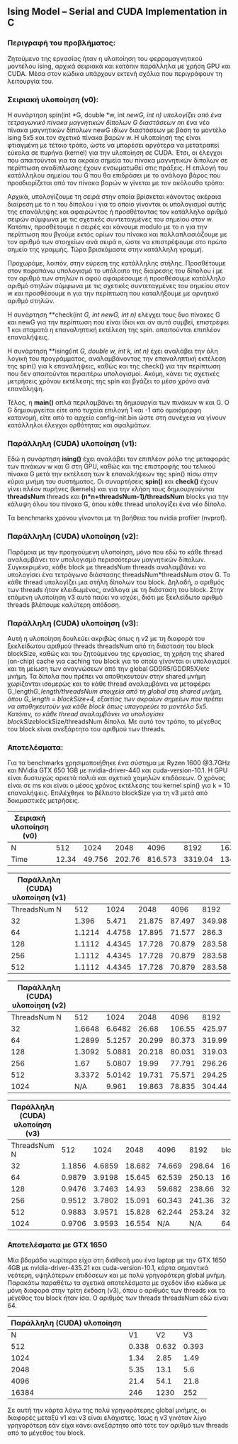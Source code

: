 ## Ising Model – Serial and CUDA Implementation in C

### Περιγραφή του προβλήματος:
Ζητούμενο της εργασίας ήταν η υλοποίηση του φερρομαγνητικού μοντέλου ising, αρχικά σειριακά και κατόπιν παράλληλα με χρήση GPU και CUDA. Μέσα στον κώδικα υπάρχουν εκτενή σχόλια που περιγράφουν τη λειτουργία του.

### Σειριακή υλοποίηση (v0):
Η συνάρτηση spin(int *G, double *w, int *newG, int n) υπολογίζει από ένα τετραγωνικό πίνακα μαγνητικών δίπολων G διαστάσεων n*n ένα νέο πίνακα μαγνητικών δίπολων newG ιδίων διαστάσεων με βάση το μοντέλο ising 5x5 και τον σχετικό πίνακα βαρών w. Η υλοποίησή της είναι φτιαγμένη με τέτοιο τρόπο, ώστε να μπορέσει αργότερα να μετατραπεί εύκολα σε πυρήνα (kernel) για την υλοποίηση σε CUDA. Έτσι, οι έλεγχοι που απαιτούνται για τα ακραία σημεία του πίνακα μαγνητικών δίπολων σε περίπτωση αναδίπλωσης έχουν ενσωματωθεί στις πράξεις. Η επιλογή του κατάλληλου σημείου του G που θα επιδράσει με το ανάλογο βάρος που προσδιορίζεται από τον πίνακα βαρών w γίνεται με τον ακόλουθο τρόπο:  

Αρχικά, υπολογίζουμε τη σειρά στην οποία βρίσκεται κάνοντας ακέραια διαίρεση με το n του δίπολου i για το οποίο γίνονται οι υπολογισμοί αυτής της επανάληψης και αφαιρώντας ή προσθέτοντας τον κατάλληλο αριθμό σειρών σύμφωνα με τις σχετικές συντεταγμένες του σημείου στον w. Κατόπιν, προσθέτουμε n σειρές και κάνουμε modulo με το n για την περίπτωση που βγούμε εκτός ορίων του πίνακα και πολλαπλασιάζουμε με τον αριθμό των στοιχείων ανά σειρά n, ώστε να επιστρέψουμε στο πρώτο σημείο της γραμμής. Τώρα βρισκόμαστε στην κατάλληλη γραμμή.  

Προχωράμε, λοιπόν, στην εύρεση της κατάλληλης στήλης. Προσθέτουμε στον παραπάνω υπολογισμό το υπόλοιπο της διαίρεσης του δίπολου i με τον αριθμό των στηλών n αφού αφαιρέσουμε ή προσθέσουμε κατάλληλο αριθμό στηλών σύμφωνα με τις σχετικές συντεταγμένες του σημείου στον w και προσθέσουμε n για την περίπτωση που καταλήξουμε με αρνητικό αριθμό στηλών.  

Η συνάρτηση **check(int *G, int *newG, int n)** ελέγχει τους δυο πίνακες G και newG για την περίπτωση που είναι ίδιοι και αν αυτό συμβεί, επιστρέφει 1 και σταματά η επαναληπτική εκτέλεση της spin. απαιτούνται επιπλέον επαναλήψεις.  

Η συνάρτηση **ising(int *G, double *w, int k, int n)** έχει αναλάβει την όλη λογική του προγράμματος, αναλαμβάνοντας την επαναληπτική εκτέλεση της spin() για k επαναλήψεις, καθώς και της check() για την περίπτωση που δεν απαιτούνται περαιτέρω υπολογισμοί. Ακόμη, κάνει τις σχετικές μετρήσεις χρόνου εκτέλεσης της spin και βγάζει το μέσο χρόνο ανά επανάληψη.  

Τέλος, η **main()** απλά περιλαμβάνει τη δημιουργία των πινάκων w  και G. Ο G δημιουργείται είτε από τυχαία επιλογή 1 και -1 από ομοιόμορφη κατανομή, είτε από το αρχείο config-init.bin ώστε στη συνέχεια να γίνουν κατάλληλοι έλεγχοι ορθότητας και σφαλμάτων.

### Παράλληλη (CUDA) υλοποίηση (v1):
Εδώ η συνάρτηση **ising()** έχει αναλάβει τον επιπλέον ρόλο της μεταφοράς των πινάκων w και G στη GPU, καθώς και της επιστροφής του τελικού πίνακα G μετά την εκτέλεση των k επαναλήψεων της spin() πίσω στην κύρια μνήμη του συστήματος. Οι συναρτήσεις **spin()** και **check()** έχουν γίνει πλέον πυρήνες (kernels) και για την κλήση τους δημιουργούνται **threadsNum** threads και **(n*n+threadsNum-1)/threadsNum** blocks για την κάλυψη όλου του πίνακα G, όπου κάθε thread υπολογίζει ένα νέο δίπολο.  

Τα benchmarks χρόνου γίνονται με τη βοήθεια του nvidia profiler (nvprof).

### Παράλληλη (CUDA) υλοποίηση (v2):
Παρόμοια με την προηγούμενη υλοποίηση, μόνο που εδώ το κάθε thread αναλαμβάνει τον υπολογισμό περισσότερων μαγνητικών δίπολων. Συγκεκριμένα, κάθε block με threadsNum threads αναλαμβάνει να υπολογίσει ένα τετράγωνο διάστασης threadsNum*threadsNum στον G. Το κάθε thread υπολογίζει μια στήλη δίπολων του block. Δηλαδή, ο αριθμός των threads ήταν κλειδωμένος, ανάλογα με τη διάσταση του block. Στην επόμενη υλοποίηση v3 αυτό παύει να ισχύει, διότι με ξεκλείδωτο αριθμό threads βλέπουμε καλύτερη απόδοση.

### Παράλληλη (CUDA) υλοποίηση (v3):
Αυτή η υλοποίηση δουλεύει ακριβώς όπως η v2 με τη διαφορά του ξεκλείδωτου αριθμού threads threadsNum από τη διάσταση του block blockSize, καθώς και του ζητούμενου της εργασίας, τη χρήση της shared (on-chip) cache για caching του block για το οποίο γίνονται οι υπολογισμοί και τη μείωση των αναγνώσεων από την global GDDR5/GDDR5X/etc μνήμη. Τα δίπολα που πρέπει να αποθηκευτούν στην shared μνήμη χωρίζονται ισομερώς και το κάθε thread αναλαμβάνει να μεταφέρει G_length*G_length/threadsNum στοιχεία από τη global στη shared μνήμη, όπου G_length = blockSize+4, εξαιτίας των ακραίων σημείων που πρέπει να αποθηκευτούν για κάθε block όπως υπαγορεύει το μοντέλο 5x5. Κατόπιν, το κάθε thread αναλαμβάνει να υπολογίσει blockSize*blockSize/threadsNum δίπολα. Με αυτό τον τρόπο, το μέγεθος του block είναι ανεξάρτητο του αριθμού των threads.

### Αποτελέσματα:
Για τα benchmarks χρησιμοποιήθηκε ένα σύστημα με Ryzen 1600 @3.7GHz και NVidia GTX 650 1GB με nvidia-driver-440 και cuda-version-10.1. Η GPU είναι δυστυχώς αρκετά παλιά και σχετικά χαμηλών επιδόσεων. Ο χρόνος είναι σε ms και είναι ο μέσος χρόνος εκτέλεσης του kernel spin() για k = 10 επαναλήψεις. Επιλέχθηκε το βέλτιστο blockSize για τη v3 μετά από δοκιμαστικές μετρήσεις.

|    Σειριακή   υλοποίηση (v0)    |             |              |              |               |               |                |
|---------------------------------|-------------|--------------|--------------|---------------|---------------|----------------|
|    N                            |    512      |    1024      |    2048      |    4096       |    8192       |    16384       |
|    Time                         |    12.34    |    49.756    |    202.76    |    816.573    |    3319.04    |    13418.04    |

|    Παράλληλη   (CUDA) υλοποίηση (v1)    |              |              |              |              |              |
|-----------------------------------------|--------------|--------------|--------------|--------------|--------------|
|    ThreadsNum              N            |    512       |    1024      |    2048      |    4096      |    8192      |
|    32                                   |    1.396     |    5.471     |    21.875    |    87.497    |    349.98    |
|    64                                   |    1.1214    |    4.4758    |    17.895    |    71.577    |    286.3     |
|    128                                  |    1.1112    |    4.4345    |    17.728    |    70.879    |    283.58    |
|    256                                  |    1.1112    |    4.4345    |    17.728    |    70.879    |    283.58    |
|    512                                  |    1.1112    |    4.4345    |    17.728    |    70.879    |    283.58    |

|    Παράλληλη   (CUDA) υλοποίηση (v2)    |              |              |              |              |              |
|-----------------------------------------|--------------|--------------|--------------|--------------|--------------|
|    ThreadsNum              N            |    512       |    1024      |    2048      |    4096      |    8192      |
|    32                                   |    1.6648    |    6.6482    |    26.68     |    106.55    |    425.97    |
|    64                                   |    1.2899    |    5.1257    |    20.299    |    80.373    |    319.99    |
|    128                                  |    1.3092    |    5.0881    |    20.218    |    80.031    |    319.03    |
|    256                                  |    1.67      |    5.0807    |    19.99     |    77.791    |    296.26    |
|    512                                  |    3.3372    |    5.0142    |    19.731    |    75.571    |    294.25    |
|    1024                                 |    N/A       |    9.961     |    19.863    |    78.835    |    304.44    |

|    Παράλληλη   (CUDA) υλοποίηση (v3)    |              |              |              |              |              |                 |
|-----------------------------------------|--------------|--------------|--------------|--------------|--------------|-----------------|
|    ThreadsNum             N             |    512       |    1024      |    2048      |    4096      |    8192      |    blockSize    |
|    32                                   |    1.1856    |    4.6859    |    18.682    |    74.669    |    298.64    |    16           |
|    64                                   |    0.9879    |    3.9198    |    15.645    |    62.539    |    250.13    |    16           |
|    128                                  |    0.9476    |    3.7463    |    14.93     |    59.682    |    238.66    |    32           |
|    256                                  |    0.9512    |    3.7802    |    15.091    |    60.343    |    241.36    |    32           |
|    512                                  |    0.9883    |    3.9571    |    15.828    |    62.244    |    253.24    |    32           |
|    1024                                 |    0.9706    |    3.9593    |    16.554    |    N/A       |    N/A       |    64           |

### Αποτελέσματα με GTX 1650
Μία βδομάδα νωρίτερα είχα στη διάθεσή μου ένα laptop με την GTX 1650 4GB με nvidia-driver-435.21 και cuda-version-10.1, κάρτα σημαντικά νεότερη, υψηλότερων επιδόσεων και με πολύ γρηγορότερη global μνήμη. Παρακάτω παραθέτω τα σχετικά αποτελέσματα με σχεδόν ίδιο κώδικα με μόνη διαφορά στην τρίτη έκδοση (v3), όπου ο αριθμός των threads και το μέγεθος του block ήταν ίσα. Ο αριθμός των threads threadsNum εδώ είναι 64.

|    Παράλληλη   (CUDA) υλοποίηση    |             |             |             |
|------------------------------------|-------------|-------------|-------------|
|    N                               |    V1       |    V2       |    V3       |
|    512                             |    0.338    |    0.632    |    0.393    |
|    1024                            |    1.34     |    2.85     |    1.49     |
|    2048                            |    5.35     |    13.1     |    5.6      |
|    4096                            |    21.4     |    54.1     |    21.8     |
|    16384                           |    246      |    1230     |    252      |

Σε αυτή την κάρτα λόγω της πολύ γρηγορότερης global μνήμης, οι διαφορές μεταξύ v1 και v3 είναι ελάχιστες. Ίσως η v3 γινόταν λίγο γρηγορότερη εάν είχα κάνει ανεξάρτητο από τότε τον αριθμό των threads από το μέγεθος του block.
